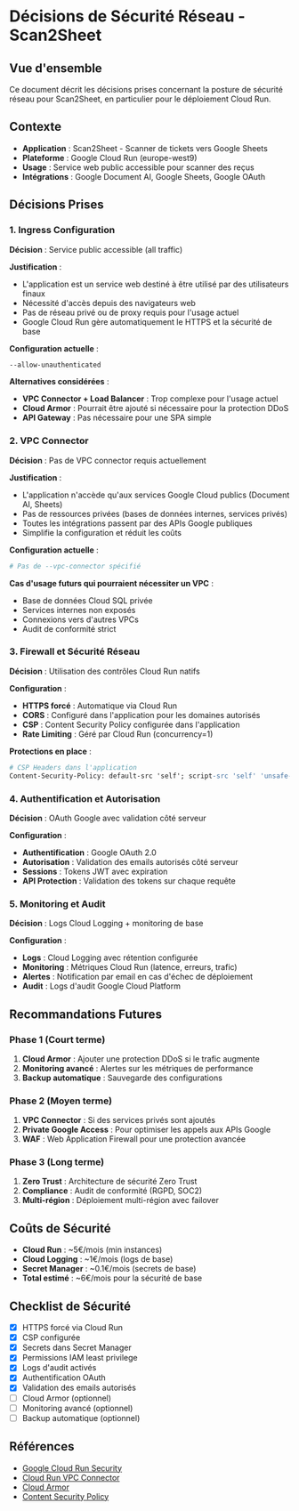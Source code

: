 # Décisions de Sécurité Réseau - Scan2Sheet

## Vue d'ensemble
Ce document décrit les décisions prises concernant la posture de sécurité réseau pour Scan2Sheet, en particulier pour le déploiement Cloud Run.

## Contexte
- **Application** : Scan2Sheet - Scanner de tickets vers Google Sheets
- **Plateforme** : Google Cloud Run (europe-west9)
- **Usage** : Service web public accessible pour scanner des reçus
- **Intégrations** : Google Document AI, Google Sheets, Google OAuth

## Décisions Prises

### 1. Ingress Configuration
**Décision** : Service public accessible (all traffic)

**Justification** :
- L'application est un service web destiné à être utilisé par des utilisateurs finaux
- Nécessité d'accès depuis des navigateurs web
- Pas de réseau privé ou de proxy requis pour l'usage actuel
- Google Cloud Run gère automatiquement le HTTPS et la sécurité de base

**Configuration actuelle** :
```bash
--allow-unauthenticated
```

**Alternatives considérées** :
- **VPC Connector + Load Balancer** : Trop complexe pour l'usage actuel
- **Cloud Armor** : Pourrait être ajouté si nécessaire pour la protection DDoS
- **API Gateway** : Pas nécessaire pour une SPA simple

### 2. VPC Connector
**Décision** : Pas de VPC connector requis actuellement

**Justification** :
- L'application n'accède qu'aux services Google Cloud publics (Document AI, Sheets)
- Pas de ressources privées (bases de données internes, services privés)
- Toutes les intégrations passent par des APIs Google publiques
- Simplifie la configuration et réduit les coûts

**Configuration actuelle** :
```bash
# Pas de --vpc-connector spécifié
```

**Cas d'usage futurs qui pourraient nécessiter un VPC** :
- Base de données Cloud SQL privée
- Services internes non exposés
- Connexions vers d'autres VPCs
- Audit de conformité strict

### 3. Firewall et Sécurité Réseau
**Décision** : Utilisation des contrôles Cloud Run natifs

**Configuration** :
- **HTTPS forcé** : Automatique via Cloud Run
- **CORS** : Configuré dans l'application pour les domaines autorisés
- **CSP** : Content Security Policy configurée dans l'application
- **Rate Limiting** : Géré par Cloud Run (concurrency=1)

**Protections en place** :
```apache
# CSP Headers dans l'application
Content-Security-Policy: default-src 'self'; script-src 'self' 'unsafe-inline' https://accounts.google.com https://apis.google.com https://*.gstatic.com; style-src 'self' 'unsafe-inline'; img-src 'self' data: blob: https:; font-src 'self'; connect-src 'self' https://oauth2.googleapis.com https://openidconnect.googleapis.com https://accounts.googleapis.com https://www.googleapis.com; frame-src 'self' https://accounts.google.com https://apis.google.com https://content.googleapis.com;
```

### 4. Authentification et Autorisation
**Décision** : OAuth Google avec validation côté serveur

**Configuration** :
- **Authentification** : Google OAuth 2.0
- **Autorisation** : Validation des emails autorisés côté serveur
- **Sessions** : Tokens JWT avec expiration
- **API Protection** : Validation des tokens sur chaque requête

### 5. Monitoring et Audit
**Décision** : Logs Cloud Logging + monitoring de base

**Configuration** :
- **Logs** : Cloud Logging avec rétention configurée
- **Monitoring** : Métriques Cloud Run (latence, erreurs, trafic)
- **Alertes** : Notification par email en cas d'échec de déploiement
- **Audit** : Logs d'audit Google Cloud Platform

## Recommandations Futures

### Phase 1 (Court terme)
1. **Cloud Armor** : Ajouter une protection DDoS si le trafic augmente
2. **Monitoring avancé** : Alertes sur les métriques de performance
3. **Backup automatique** : Sauvegarde des configurations

### Phase 2 (Moyen terme)
1. **VPC Connector** : Si des services privés sont ajoutés
2. **Private Google Access** : Pour optimiser les appels aux APIs Google
3. **WAF** : Web Application Firewall pour une protection avancée

### Phase 3 (Long terme)
1. **Zero Trust** : Architecture de sécurité Zero Trust
2. **Compliance** : Audit de conformité (RGPD, SOC2)
3. **Multi-région** : Déploiement multi-région avec failover

## Coûts de Sécurité
- **Cloud Run** : ~5€/mois (min instances)
- **Cloud Logging** : ~1€/mois (logs de base)
- **Secret Manager** : ~0.1€/mois (secrets de base)
- **Total estimé** : ~6€/mois pour la sécurité de base

## Checklist de Sécurité
- [x] HTTPS forcé via Cloud Run
- [x] CSP configurée
- [x] Secrets dans Secret Manager
- [x] Permissions IAM least privilege
- [x] Logs d'audit activés
- [x] Authentification OAuth
- [x] Validation des emails autorisés
- [ ] Cloud Armor (optionnel)
- [ ] Monitoring avancé (optionnel)
- [ ] Backup automatique (optionnel)

## Références
- [Google Cloud Run Security](https://cloud.google.com/run/docs/security)
- [Cloud Run VPC Connector](https://cloud.google.com/run/docs/configuring/vpc)
- [Cloud Armor](https://cloud.google.com/armor)
- [Content Security Policy](https://developer.mozilla.org/en-US/docs/Web/HTTP/CSP)

